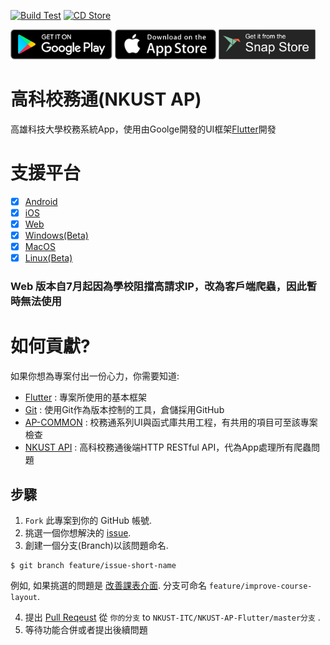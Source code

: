 [![Build Test](https://github.com/NKUST-ITC/NKUST-AP-Flutter/workflows/Build%20Test/badge.svg)](https://github.com/NKUST-ITC/NKUST-AP-Flutter/actions/workflows/workflow.yml)
[![CD Store](https://github.com/NKUST-ITC/NKUST-AP-Flutter/workflows/Store%20CD/badge.svg)](https://github.com/NKUST-ITC/NKUST-AP-Flutter/actions/workflows/workflow.yml)

<a href='https://play.google.com/store/apps/details?id=com.kuas.ap&hl=zh_TW'><img alt='Get it on the App Store' src='screenshots/google_play.png' height='48px'/></a>
<a href='https://itunes.apple.com/us/app/id1439751462'><img alt='Get it on the App Store' src='screenshots/app_store.png' height='48px'/></a>
<a href='https://snapcraft.io/nkust-ap'><img alt='Get it on the App Store' src='screenshots/snap_store.png' height='48px'/></a>
# 高科校務通(NKUST AP)

高雄科技大學校務系統App，使用由Goolge開發的UI框架[Flutter](https://flutter.dev/)開發

# 支援平台

- [X] [Android](https://play.google.com/store/apps/details?id=com.kuas.ap&hl=zh_TW)
- [X] [iOS](https://itunes.apple.com/us/app/id1439751462)
- [X] [Web](https://nkust-ap-flutter.web.app)
- [X] [Windows(Beta)](https://github.com/NKUST-ITC/NKUST-AP-Flutter/releases/download/v3.8.2/nkust_ap_windows.zip)
- [X] [MacOS](https://itunes.apple.com/us/app/id1439751462)
- [X] [Linux(Beta)](https://snapcraft.io/nkust-ap)

### Web 版本自7月起因為學校阻擋高請求IP，改為客戶端爬蟲，因此暫時無法使用

# 如何貢獻?
如果你想為專案付出一份心力，你需要知道:
 - [Flutter](https://flutter.dev/) : 
   專案所使用的基本框架
 - [Git](https://git-scm.com/) : 
   使用Git作為版本控制的工具，倉儲採用GitHub
 - [AP-COMMON](https://github.com/abc873693/ap_common) : 
   校務通系列UI與函式庫共用工程，有共用的項目可至該專案檢查
 - [NKUST API](https://github.com/NKUST-ITC/NKUST-AP-API) : 
   高科校務通後端HTTP RESTful API，代為App處理所有爬蟲問題

## 步驟
1. `Fork` 此專案到你的 GitHub 帳號.
2. 挑選一個你想解決的 [issue](https://github.com/NKUST-ITC/NKUST-AP-Flutter/issues).
3. 創建一個分支(Branch)以該問題命名.
```console
$ git branch feature/issue-short-name
```
例如, 如果挑選的問題是 [改善課表介面](https://github.com/NKUST-ITC/NKUST-AP-Flutter/issues/46). 分支可命名 `feature/improve-course-layout`.

4. 提出 [Pull Reqeust](https://github.com/NKUST-ITC/NKUST-AP-Flutter/pulls) 從 `你的分支` to `NKUST-ITC/NKUST-AP-Flutter/master分支` .
5. 等待功能合併或者提出後續問題

